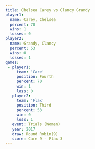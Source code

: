 ```yaml
---
title: Chelsea Carey vs Clancy Grandy
player1:              
  name: Carey, Chelsea
  percent: 70         
  wins: 1             
  losses: 0           
player2:              
  name: Grandy, Clancy
  percent: 53         
  wins: 0             
  losses: 1           
games:
 - player1:          
     team: 'Care'    
     position: Fourth
     percent: 70     
     win: 1          
     loss: 0         
   player2:         
     team: 'Flax'   
     position: Third
     percent: 53    
     win: 0         
     loss: 1        
   event: Trials (Women) 
   year: 2017            
   draw: Round Robin(9)  
   score: Care 9 - Flax 3
---
```


